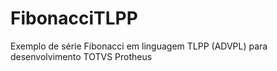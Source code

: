 # FibonacciTLPP
Exemplo de série Fibonacci em linguagem TLPP (ADVPL) para desenvolvimento TOTVS Protheus
